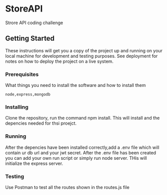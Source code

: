 # StoreAPI

Strore API coding challenge

## Getting Started

These instructions will get you a copy of the project up and running on your local machine for development and testing purposes. See deployment for notes on how to deploy the project on a live system.

### Prerequisites

What things you need to install the software and how to install them

```
node,express,mongodb
```

### Installing

Clone the repository, run the command npm install. This will install and the depencies needed for thsi proejct. 

### Running
After the depencies have been installed correctly,add a .env file which will contain ur db url and your jwt secret. After the 
.env file has been created you can add your own run script or simply run node server. THis will initialize the express server.

### Testing
Use Postman to test all the routes shown in the routes.js file

